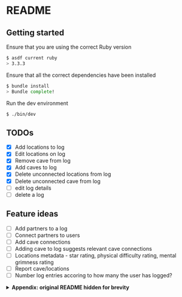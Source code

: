 # README

## Getting started

Ensure that you are using the correct Ruby version

```sh
$ asdf current ruby
> 3.3.3
```

Ensure that all the correct dependencies have been installed

```sh
$ bundle install
> Bundle complete!
```

Run the dev environment

```sh
$ ./bin/dev
```

## TODOs

- [x] Add locations to log
- [x] Edit locations on log
- [x] Remove cave from log
- [x] Add caves to log
- [x] Delete unconnected locations from log
- [x] Delete unconnected cave from log
- [ ] edit log details
- [ ] delete a log

## Feature ideas

- [ ] Add partners to a log
- [ ] Connect partners to users
- [ ] Add cave connections
- [ ] Adding cave to log suggests relevant cave connections
- [ ] Locations metadata - star rating, physical difficulty rating, mental grimness rating
- [ ] Report cave/locations
- [ ] Number log entries accoring to how many the user has logged?

<details>
<summary><b>Appendix: original README hidden for brevity</b></summary>
- System dependencies

- Configuration

- Database creation

- Database initialization

- How to run the test suite

- Services (job queues, cache servers, search engines, etc.)

- Deployment instructions
</details>
